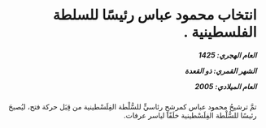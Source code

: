 <h1 dir="rtl">انتخاب محمود عباس رئيسًا للسلطة الفلسطينية .</h1>

<h5 dir="rtl">العام الهجري:  1425

الشهر القمري: ذو القعدة

العام الميلادي: 2005</h5>

<p dir="rtl">تمَّ ترشيحُ محمود عباس كمرشحٍ رئاسيٍّ للسُّلْطة الفِلَسْطينية من قِبَل حركة فتح، ليُصبحَ رئيسًا للسُّلْطة الفِلَسْطينية خلَفًا لياسر عرفات.</p></br>
